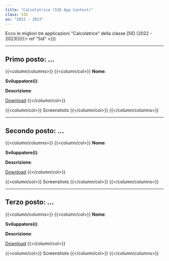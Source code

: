 ```yaml
---
title: "Calcolatrice (5ID App Contest)"
class: 5ID
as: "2022 - 2023"
---
```


Ecco le migliori tre applicazioni "Calcolatrice" della classe
[5ID (2022 - 2023)]({{< ref "5id" >}})

---

## Primo posto: ...

{{<column/columns>}}
{{<column/col>}}
**Nome**:

**Sviluppatore(i)**:

**Descrizione**:

[Download]()
{{</column/col>}}

{{<column/col>}}
Screenshots
{{</column/col>}}
{{</column/columns>}}

---

## Secondo posto: ...

{{<column/columns>}}
{{<column/col>}}
**Nome**:

**Sviluppatore(i)**:

**Descrizione**:

[Download]()
{{</column/col>}}

{{<column/col>}}
Screenshots
{{</column/col>}}
{{</column/columns>}}

---

## Terzo posto: ...

{{<column/columns>}}
{{<column/col>}}
**Nome**:

**Sviluppatore(i)**:

**Descrizione**:

[Download]()
{{</column/col>}}

{{<column/col>}}
Screenshots
{{</column/col>}}
{{</column/columns>}}
